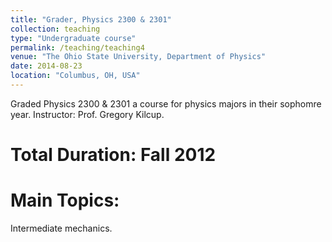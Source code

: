 ```yaml
---
title: "Grader, Physics 2300 & 2301"
collection: teaching
type: "Undergraduate course"
permalink: /teaching/teaching4
venue: "The Ohio State University, Department of Physics"
date: 2014-08-23
location: "Columbus, OH, USA"
---
```


Graded Physics 2300 & 2301 a course for physics majors in their sophomre year. Instructor: Prof. Gregory Kilcup.

Total Duration: Fall 2012
======

Main Topics:
======
Intermediate mechanics. 

